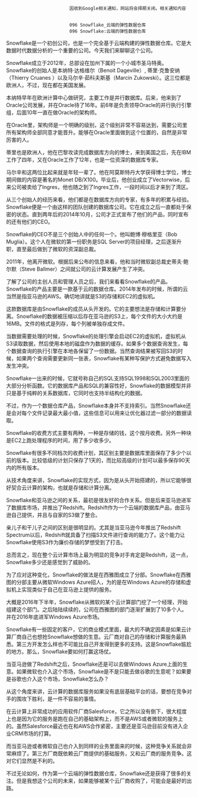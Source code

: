 
                            
                            因收到Google相关通知，网站将会择期关闭。相关通知内容
                            
                            
                            096 Snowflake_云端的弹性数据仓库
                            096 Snowflake:云端的弹性数据仓库

Snowflake是一个初创公司，也是一个完全基于云端构建的弹性数据仓库。它是大数据时代数据分析的一个重要的公司。今天我们来聊聊这个公司。

Snowflake成立于2012年，总部设在加州下属的一个小城市圣马特奥。Snowflake的创始人是本纳特·达格维尔（Benoit Dageville）, 蒂里·克鲁安纳（Thierry Cruanes ）以及马尔辛·茹科夫斯基（Marcin Zukowski）。这三位都是欧洲人，不过，现在都在美国发展。

本纳特早年在欧洲计算中心做研究，主要工作是并行数据库。后来，他来到了Oracle公司发展，并在Oracle待了16年。前6年是负责领导Oracle的并行执行引擎组，后面10年一直在做Oracle的架构师。

在Oracle里，架构师是一个明确的级别，这个级别非常不容易达到，需要公司里所有架构师全部同意才能晋升。能够在Oracle里面做到这个位置的，自然是非常厉害的人。

蒂里也是欧洲人，他在巴黎攻读完成数据库方向的博士，来到美国之后，先在IBM工作了四年，又在Oracle工作了12年，也是一位资深的数据库专家。

马尔辛和这两位比起来就是年轻一辈了。他在阿莫斯特丹大学获得博士学位，博士期间做的内容是著名的Monet DB/X100。毕业后，他创业成立了Vectorwise，后来公司被卖给了Ingres，他也随之到了Ingres工作，一段时间以后才来到了湾区。

从三个创始人的经历来看，他们都是在数据库方向的专家，有多年的积累与经验。Snowflake便是一个由这样的团队创建的数据库公司。它在成立之后一直都处于保密的状态。直到两年后的2014年10月，公司才正式宣布了他们的产品，同时宣布的还有他们的CEO。

Snowflake的CEO不是三个创始人中的任何一个。他叫鲍博·穆格里亚（Bob Muglia）。这个人在微软的第一份职务是SQL Server的项目经理，之后逐渐升职，直至最后做到了微软的资深副总裁。

2011年，他离开微软。根据后来公布的信息来看，他和当时微软副总裁史蒂夫·鲍尔默（Steve Ballmer）之间就公司的云计算发展产生了冲突。

了解了公司的主创人员和管理人员之后，我们来看看Snowflake的产品。Snowflake的产品主要是一款基于云的数据仓库。2014年发布的时候，所谓的云当然是指亚马逊的AWS。确切地讲就是S3的存储和EC2的虚拟机。

这款数据库是由Snowflake的成员从头开发的。它的主要想法是存储和计算要分离。Snowflake的数据被压缩以后存在亚马逊的S3上，每个文件的大小大约是16MB。文件的格式是列存，每个列被单独存成文件。

当数据需要处理的时候，Snowflake的处理引擎会启动EC2的虚拟机，虚拟机从S3读取数据，然后使用本地的磁盘作为数据的缓存。如果多个数据查询发生，每个数据查询的执行引擎在本地各保留了一份数据。当然查询结果被写回S3的时候，如果两个查询需要更新同一张表，Snowflake有某种写保护方式避免数据写入发生冲突。

Snowflake一出来的时候，它就号称自己的SQL支持SQL1998和SQL2003里面的大部分分析函数。它的数据库产品和SQL的兼容性好，Snowflake的数据模型并非只是基于纯粹的关系数据库，它同时也支持半结构化的数据。

不过，作为一个数据仓库产品，Snowflake本身并不支持索引。当然Snowflake还是会对每个文件记录最大最小值，这些信息可以用来让优化器过滤一部分的数据读取。

Snowflake的收费方式主要有两种，一种是存储的钱，这个按月收费。另外一种块是EC2上跑处理程序的时间，用了多少收多少。

Snowflake有很多不同档次的收费计划，其区别主要是数据库里面保存了多少个以前的版本。比较低级的计划只保存了1天的，而比较高级的计划可以最多保存90天内的所有版本。

从技术角度来讲，Snowflake的实现方式，因为是从头开始搭建的，所以它能够很好契合云计算的架构，也就是存储和计算分离。

Snowflake和亚马逊之间的关系，最初是很友好的合作关系。但是后来亚马逊进军了数据库市场，并推出了Redshift。Redshift作为一个云端的数据库产品，由亚马逊自己提供，并且与自家的S3做了整合。

亲儿子和干儿子之间的区别是很明显的。尤其是当亚马逊今年推出了Redshift Spectrum以后，Redshift就具备了扫描S3文件进行查询的能力了。这个能力让Snowflake使用S3作为廉价存储的梦想受到了打击。

总而言之，现在整个云计算市场上最为明显的竞争对手肯定是Redshift，这一点，Snowflake多少还是感觉到了威胁的。

为了应对这种变化，Snowflake的做法是在西雅图成立了分部。Snowflake在西雅图的分部主要从微软Windows Azure招人，为的是在Windows Azure的存储和虚拟机上实现类似于自己在亚马逊上提供的服务。

大概是2016年下半年，Snowflake从微软的某个云计算部门挖了一个经理，开始组建这个部门。之后陆陆续续的，公司在西雅图的部门逐渐扩展到了10多个人。并在2016年底进军Windows Azure市场。

Snowflake有一些固定的客户，它的商业模式里面，最大的不确定因素是如果云计算厂商自己也想抢Snowflake想做的生意。云厂商对自己的存储和计算服务最熟悉。第三方开发怎么样也不可能比自己开发得到更多的支持。这是Snowflake尴尬的地方。那么，Snowflake要如何打赢这场仗。

当亚马逊做了Redshift之后，Snowflake还是可以去做Windows Azure上面的生意。如果微软也介入这个市场，Snowflake是不是只能去做谷歌的生意呢？如果要是谷歌也介入这个市场，Snowflake怎么办？

从这个角度来讲，云计算的数据库服务如果没有底层基础平台的话，要想在竞争对手的围攻下胜利，是一件不容易的事情。

在云计算上非常成功的应用软件厂商Salesforce，它之所以没有倒下，很大程度上也是因为它的服务是跑在自己的基础架构上，而不是AWS或者微软的服务上的。虽然Salesforce最近也在和AWS合作紧密，主要还是亚马逊目前没有进入企业CRM市场的打算。

而当亚马逊或者微软自己也介入到同样的业务里面来的时候，这种竞争关系就会非常麻烦了。第三方厂商既依赖云厂商提供的基础服务，又和云厂商的服务竞争。这对它们显然是不利的。

不过无论如何，作为第一个云端的弹性数据仓库，Snowflake还是获得了很多的关注。但是我想这个公司的未来，如果能够被某个云厂商收购了，可能会是最好的出路。

                        
                        
                            